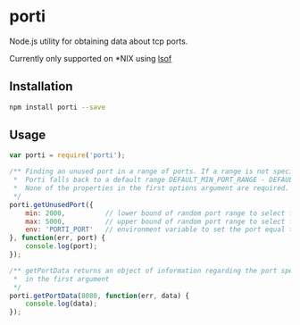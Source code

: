 # porti
Node.js utility for obtaining data about tcp ports.

Currently only supported on \*NIX using [lsof](https://en.wikipedia.org/wiki/Lsof)

## Installation
```bash
npm install porti --save
```
## Usage
```javascript
var porti = require('porti');

/** Finding an unused port in a range of ports. If a range is not specified,
 *  Porti falls back to a default range DEFAULT_MIN_PORT_RANGE - DEFAULT_MAX_PORT_RANGE.
 *  None of the properties in the first options argument are required.
 */
porti.getUnusedPort({
    min: 2000,          // lower bound of random port range to select from
    max: 5000,          // upper bound of random port range to select from
    env: 'PORTI_PORT'   // environment variable to set the port equal to
}, function(err, port) {
    console.log(port);
});
```


```javascript
/** getPortData returns an object of information regarding the port specified
 *  in the first argument
 */ 
porti.getPortData(8080, function(err, data) {
    console.log(data);
});
```
